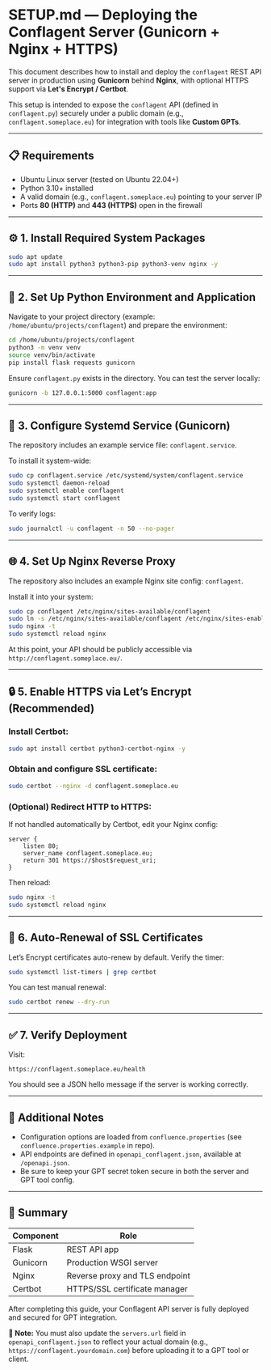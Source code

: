 # SETUP.md — Deploying the Conflagent Server (Gunicorn + Nginx + HTTPS)

This document describes how to install and deploy the `conflagent` REST API server in production using **Gunicorn** behind **Nginx**, with optional HTTPS support via **Let's Encrypt / Certbot**.

This setup is intended to expose the `conflagent` API (defined in `conflagent.py`) securely under a public domain (e.g., `conflagent.someplace.eu`) for integration with tools like **Custom GPTs**.

---

## 📋 Requirements

- Ubuntu Linux server (tested on Ubuntu 22.04+)
- Python 3.10+ installed
- A valid domain (e.g., `conflagent.someplace.eu`) pointing to your server IP
- Ports **80 (HTTP)** and **443 (HTTPS)** open in the firewall

---

## ⚙️ 1. Install Required System Packages

```bash
sudo apt update
sudo apt install python3 python3-pip python3-venv nginx -y
```

---

## 🐍 2. Set Up Python Environment and Application

Navigate to your project directory (example: `/home/ubuntu/projects/conflagent`) and prepare the environment:

```bash
cd /home/ubuntu/projects/conflagent
python3 -m venv venv
source venv/bin/activate
pip install flask requests gunicorn
```

Ensure `conflagent.py` exists in the directory. You can test the server locally:

```bash
gunicorn -b 127.0.0.1:5000 conflagent:app
```

---

## 🔧 3. Configure Systemd Service (Gunicorn)

The repository includes an example service file: `conflagent.service`.

To install it system-wide:

```bash
sudo cp conflagent.service /etc/systemd/system/conflagent.service
sudo systemctl daemon-reload
sudo systemctl enable conflagent
sudo systemctl start conflagent
```

To verify logs:

```bash
sudo journalctl -u conflagent -n 50 --no-pager
```

---

## 🌐 4. Set Up Nginx Reverse Proxy

The repository also includes an example Nginx site config: `conflagent`.

Install it into your system:

```bash
sudo cp conflagent /etc/nginx/sites-available/conflagent
sudo ln -s /etc/nginx/sites-available/conflagent /etc/nginx/sites-enabled/
sudo nginx -t
sudo systemctl reload nginx
```

At this point, your API should be publicly accessible via `http://conflagent.someplace.eu/`.

---

## 🔒 5. Enable HTTPS via Let’s Encrypt (Recommended)

### Install Certbot:

```bash
sudo apt install certbot python3-certbot-nginx -y
```

### Obtain and configure SSL certificate:

```bash
sudo certbot --nginx -d conflagent.someplace.eu
```

### (Optional) Redirect HTTP to HTTPS:

If not handled automatically by Certbot, edit your Nginx config:

```nginx
server {
    listen 80;
    server_name conflagent.someplace.eu;
    return 301 https://$host$request_uri;
}
```

Then reload:

```bash
sudo nginx -t
sudo systemctl reload nginx
```

---

## 🔄 6. Auto-Renewal of SSL Certificates

Let’s Encrypt certificates auto-renew by default. Verify the timer:

```bash
sudo systemctl list-timers | grep certbot
```

You can test manual renewal:

```bash
sudo certbot renew --dry-run
```

---

## ✅ 7. Verify Deployment

Visit:
```
https://conflagent.someplace.eu/health
```

You should see a JSON hello message if the server is working correctly.

---

## 📂 Additional Notes

- Configuration options are loaded from `confluence.properties` (see `confluence.properties.example` in repo).
- API endpoints are defined in `openapi_conflagent.json`, available at `/openapi.json`.
- Be sure to keep your GPT secret token secure in both the server and GPT tool config.

---

## 📌 Summary

| Component | Role                            |
|----------|----------------------------------|
| Flask     | REST API app                    |
| Gunicorn  | Production WSGI server          |
| Nginx     | Reverse proxy and TLS endpoint  |
| Certbot   | HTTPS/SSL certificate manager   |

After completing this guide, your Conflagent API server is fully deployed and secured for GPT integration.

**📌 Note:** You must also update the `servers.url` field in `openapi_conflagent.json` to reflect your actual domain (e.g., `https://conflagent.yourdomain.com`) before uploading it to a GPT tool or client.


